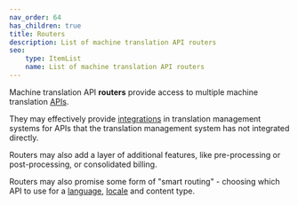 ```yaml
---
nav_order: 64
has_children: true
title: Routers
description: List of machine translation API routers
seo:
    type: ItemList
    name: List of machine translation API routers
---
```


Machine translation API **routers** provide access to multiple machine translation [APIs](/translation-apis).

They may effectively provide [integrations](/integrations) in translation management systems for APIs that the translation management system has not integrated directly.

Routers may also add a layer of additional features, like pre-processing or post-processing, or consolidated billing.

Routers may also promise some form of "smart routing" - choosing which API to use for a [language](/languages), [locale](/locale) and content type.
